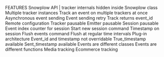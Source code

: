 FEATURES
Snowplow API | tracker internals hidden inside Snowplow class
Multiple tracker instances
Track an event on multiple trackers at once
Asynchronous event sending
Event sending retry
Track returns event_id
Remote configuration
Tracker pausable
Emitter pausable
Session pausable
Event index counter for session
Start new session command
Timestamp on session
Flush events command
Flush at regular time intervals
Plug-in architecture
Event_id and timestamp not overridable
True_timestamp available
Sent_timestamp available
Events are different classes
Events are different functions
Media tracking
Ecommerce tracking
